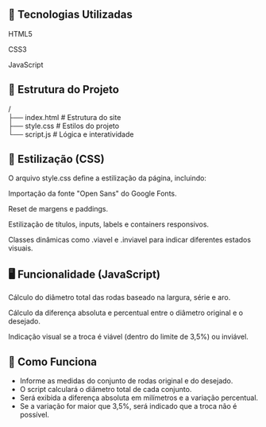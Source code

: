 
## 🚀 Tecnologias Utilizadas

HTML5

CSS3

JavaScript

## 📂 Estrutura do Projeto

/ <br>
├── index.html  # Estrutura do site <br>
├── style.css  # Estilos do projeto  <br>
└── script.js   # Lógica e interatividade  <br>
 
## 🎨 Estilização (CSS)

O arquivo style.css define a estilização da página, incluindo:  <br>

Importação da fonte "Open Sans" do Google Fonts.  <br>

Reset de margens e paddings.  <br>

Estilização de títulos, inputs, labels e containers responsivos.  <br>

Classes dinâmicas como .viavel e .inviavel para indicar diferentes estados visuais.  <br>

## 🖥️ Funcionalidade (JavaScript) 

Cálculo do diâmetro total das rodas baseado na largura, série e aro.

Cálculo da diferença absoluta e percentual entre o diâmetro original e o desejado.

Indicação visual se a troca é viável (dentro do limite de 3,5%) ou inviável.

## 📜 Como Funciona

- Informe as medidas do conjunto de rodas original e do desejado.
- O script calculará o diâmetro total de cada conjunto.
- Será exibida a diferença absoluta em milímetros e a variação percentual.
- Se a variação for maior que 3,5%, será indicado que a troca não é possível.


